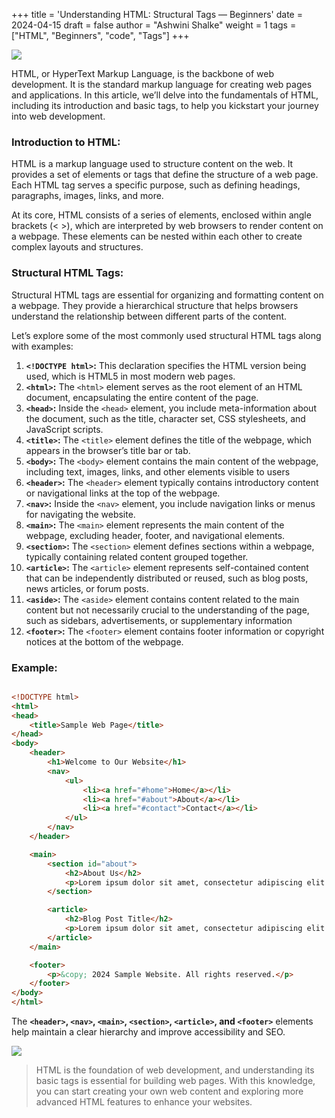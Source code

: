 +++
title = 'Understanding HTML: Structural Tags — Beginners'
date = 2024-04-15
draft = false
author = "Ashwini Shalke"
weight = 1
tags = ["HTML", "Beginners", "code", "Tags"]
+++



![](https://cdn-images-1.medium.com/max/1600/1*cgj7j0bkyCplP9hpFG43Wg.png)

HTML, or HyperText Markup Language, is the backbone of web development. It is the standard markup language for creating web pages and applications. In this article, we’ll delve into the fundamentals of HTML, including its introduction and basic tags, to help you kickstart your journey into web development.

### Introduction to HTML:

HTML is a markup language used to structure content on the web. It provides a set of elements or tags that define the structure of a web page. Each HTML tag serves a specific purpose, such as defining headings, paragraphs, images, links, and more.

At its core, HTML consists of a series of elements, enclosed within angle brackets (< >), which are interpreted by web browsers to render content on a webpage. These elements can be nested within each other to create complex layouts and structures.

### Structural HTML Tags:

Structural HTML tags are essential for organizing and formatting content on a webpage. They provide a hierarchical structure that helps browsers understand the relationship between different parts of the content.

Let’s explore some of the most commonly used structural HTML tags along with examples:

1.  **`<!DOCTYPE html>`:** This declaration specifies the HTML version being used, which is HTML5 in most modern web pages.
2.  **`<html>`:** The `<html>` element serves as the root element of an HTML document, encapsulating the entire content of the page.
3.  **`<head>`:** Inside the `<head>` element, you include meta-information about the document, such as the title, character set, CSS stylesheets, and JavaScript scripts.
4.  **`<title>`:** The `<title>` element defines the title of the webpage, which appears in the browser’s title bar or tab.
5.  **`<body>`:** The `<body>` element contains the main content of the webpage, including text, images, links, and other elements visible to users
6.  **`<header>`:** The `<header>` element typically contains introductory content or navigational links at the top of the webpage.
7.  **`<nav>`:** Inside the `<nav>` element, you include navigation links or menus for navigating the website.
8.  **`<main>`:** The `<main>` element represents the main content of the webpage, excluding header, footer, and navigational elements.
9.  **`<section>`:** The `<section>` element defines sections within a webpage, typically containing related content grouped together.
10.  **`<article>`:** The `<article>` element represents self-contained content that can be independently distributed or reused, such as blog posts, news articles, or forum posts.
11.  **`<aside>`:** The `<aside>` element contains content related to the main content but not necessarily crucial to the understanding of the page, such as sidebars, advertisements, or supplementary information
12.  **`<footer>`:** The `<footer>` element contains footer information or copyright notices at the bottom of the webpage.

### Example:

```html

<!DOCTYPE html>
<html>
<head>
    <title>Sample Web Page</title>
</head>
<body>
    <header>
        <h1>Welcome to Our Website</h1>
        <nav>
            <ul>
                <li><a href="#home">Home</a></li>
                <li><a href="#about">About</a></li>
                <li><a href="#contact">Contact</a></li>
            </ul>
        </nav>
    </header>

    <main>
        <section id="about">
            <h2>About Us</h2>
            <p>Lorem ipsum dolor sit amet, consectetur adipiscing elit. Sed aliquet ac urna non ultricies.</p>
        </section>

        <article>
            <h2>Blog Post Title</h2>
            <p>Lorem ipsum dolor sit amet, consectetur adipiscing elit. Sed aliquet ac urna non ultricies.</p>
        </article>
    </main>

    <footer>
        <p>&copy; 2024 Sample Website. All rights reserved.</p>
    </footer>
</body>
</html>
```

The **`<header>`, `<nav>`, `<main>`, `<section>`, `<article>`, and `<footer>`** elements help maintain a clear hierarchy and improve accessibility and SEO.


![](https://cdn-images-1.medium.com/max/2400/1*a2pyQsWxHes7XoGKU-LQzQ.png)


> HTML is the foundation of web development, and understanding its basic tags is essential for building web pages. With this knowledge, you can start creating your own web content and exploring more advanced HTML features to enhance your websites.